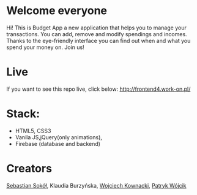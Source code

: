 # Welcome everyone

Hi! This is Budget App a new application that helps you to manage your transactions. 
You can add, remove and modify spendings and incomes. 
Thanks to the eye-friendly interface you can find out when and what you spend your money on. 
Join us!


# Live

If you want to see this repo live, click below:
http://frontend4.work-on.pl/

# Stack:
* HTML5, CSS3
* Vanila JS,jQuery(only animations),
* Firebase (database and backend)

# Creators
[Sebastian Sokół](https://github.com/sebek72345),
Klaudia Burzyńska,
[Wojciech Kownacki](https://github.com/kownacki-wojciech),
[Patryk Wójcik](https://github.com/PatPat666)
